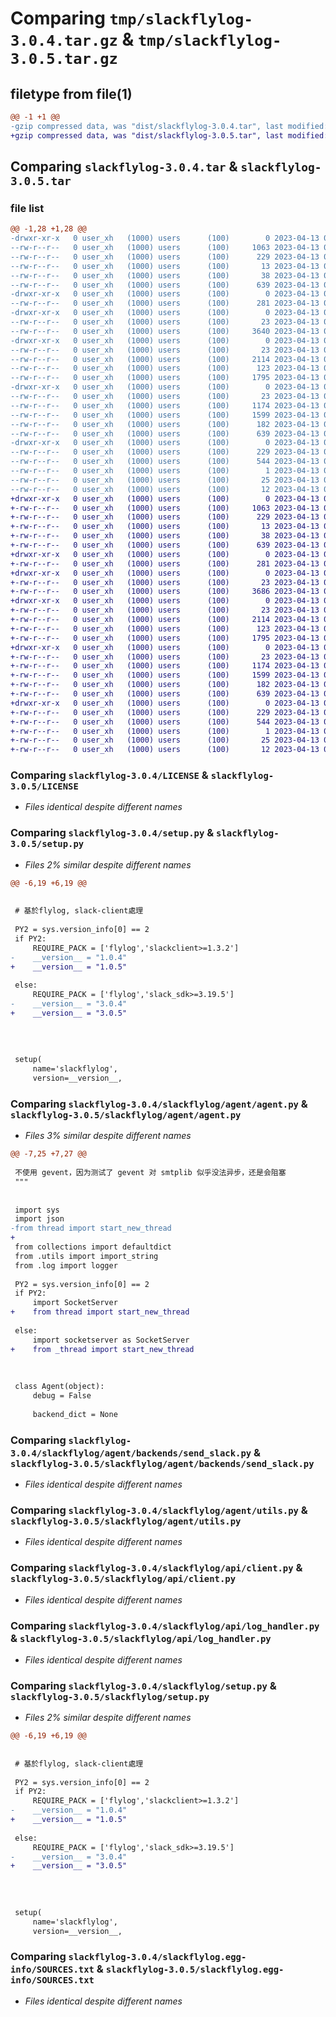 # Comparing `tmp/slackflylog-3.0.4.tar.gz` & `tmp/slackflylog-3.0.5.tar.gz`

## filetype from file(1)

```diff
@@ -1 +1 @@
-gzip compressed data, was "dist/slackflylog-3.0.4.tar", last modified: Thu Apr 13 06:57:23 2023, max compression
+gzip compressed data, was "dist/slackflylog-3.0.5.tar", last modified: Thu Apr 13 09:27:17 2023, max compression
```

## Comparing `slackflylog-3.0.4.tar` & `slackflylog-3.0.5.tar`

### file list

```diff
@@ -1,28 +1,28 @@
-drwxr-xr-x   0 user_xh   (1000) users      (100)        0 2023-04-13 06:57:23.918817 slackflylog-3.0.4/
--rw-r--r--   0 user_xh   (1000) users      (100)     1063 2023-04-13 06:56:46.000000 slackflylog-3.0.4/LICENSE
--rw-r--r--   0 user_xh   (1000) users      (100)      229 2023-04-13 06:57:23.917816 slackflylog-3.0.4/PKG-INFO
--rw-r--r--   0 user_xh   (1000) users      (100)       13 2023-04-13 06:56:46.000000 slackflylog-3.0.4/README.md
--rw-r--r--   0 user_xh   (1000) users      (100)       38 2023-04-13 06:57:23.918817 slackflylog-3.0.4/setup.cfg
--rw-r--r--   0 user_xh   (1000) users      (100)      639 2023-04-13 06:57:05.000000 slackflylog-3.0.4/setup.py
-drwxr-xr-x   0 user_xh   (1000) users      (100)        0 2023-04-13 06:57:23.914816 slackflylog-3.0.4/slackflylog/
--rw-r--r--   0 user_xh   (1000) users      (100)      281 2023-04-13 06:56:46.000000 slackflylog-3.0.4/slackflylog/__init__.py
-drwxr-xr-x   0 user_xh   (1000) users      (100)        0 2023-04-13 06:57:23.916817 slackflylog-3.0.4/slackflylog/agent/
--rw-r--r--   0 user_xh   (1000) users      (100)       23 2023-04-13 06:56:46.000000 slackflylog-3.0.4/slackflylog/agent/__init__.py
--rw-r--r--   0 user_xh   (1000) users      (100)     3640 2023-04-13 06:56:46.000000 slackflylog-3.0.4/slackflylog/agent/agent.py
-drwxr-xr-x   0 user_xh   (1000) users      (100)        0 2023-04-13 06:57:23.917816 slackflylog-3.0.4/slackflylog/agent/backends/
--rw-r--r--   0 user_xh   (1000) users      (100)       23 2023-04-13 06:56:46.000000 slackflylog-3.0.4/slackflylog/agent/backends/__init__.py
--rw-r--r--   0 user_xh   (1000) users      (100)     2114 2023-04-13 06:56:46.000000 slackflylog-3.0.4/slackflylog/agent/backends/send_slack.py
--rw-r--r--   0 user_xh   (1000) users      (100)      123 2023-04-13 06:56:46.000000 slackflylog-3.0.4/slackflylog/agent/log.py
--rw-r--r--   0 user_xh   (1000) users      (100)     1795 2023-04-13 06:56:46.000000 slackflylog-3.0.4/slackflylog/agent/utils.py
-drwxr-xr-x   0 user_xh   (1000) users      (100)        0 2023-04-13 06:57:23.917816 slackflylog-3.0.4/slackflylog/api/
--rw-r--r--   0 user_xh   (1000) users      (100)       23 2023-04-13 06:56:46.000000 slackflylog-3.0.4/slackflylog/api/__init__.py
--rw-r--r--   0 user_xh   (1000) users      (100)     1174 2023-04-13 06:56:46.000000 slackflylog-3.0.4/slackflylog/api/client.py
--rw-r--r--   0 user_xh   (1000) users      (100)     1599 2023-04-13 06:56:46.000000 slackflylog-3.0.4/slackflylog/api/log_handler.py
--rw-r--r--   0 user_xh   (1000) users      (100)      182 2023-04-13 06:56:46.000000 slackflylog-3.0.4/slackflylog/constants.py
--rw-r--r--   0 user_xh   (1000) users      (100)      639 2023-04-13 06:56:46.000000 slackflylog-3.0.4/slackflylog/setup.py
-drwxr-xr-x   0 user_xh   (1000) users      (100)        0 2023-04-13 06:57:23.915817 slackflylog-3.0.4/slackflylog.egg-info/
--rw-r--r--   0 user_xh   (1000) users      (100)      229 2023-04-13 06:57:23.000000 slackflylog-3.0.4/slackflylog.egg-info/PKG-INFO
--rw-r--r--   0 user_xh   (1000) users      (100)      544 2023-04-13 06:57:23.000000 slackflylog-3.0.4/slackflylog.egg-info/SOURCES.txt
--rw-r--r--   0 user_xh   (1000) users      (100)        1 2023-04-13 06:57:23.000000 slackflylog-3.0.4/slackflylog.egg-info/dependency_links.txt
--rw-r--r--   0 user_xh   (1000) users      (100)       25 2023-04-13 06:57:23.000000 slackflylog-3.0.4/slackflylog.egg-info/requires.txt
--rw-r--r--   0 user_xh   (1000) users      (100)       12 2023-04-13 06:57:23.000000 slackflylog-3.0.4/slackflylog.egg-info/top_level.txt
+drwxr-xr-x   0 user_xh   (1000) users      (100)        0 2023-04-13 09:27:17.766273 slackflylog-3.0.5/
+-rw-r--r--   0 user_xh   (1000) users      (100)     1063 2023-04-13 09:26:46.000000 slackflylog-3.0.5/LICENSE
+-rw-r--r--   0 user_xh   (1000) users      (100)      229 2023-04-13 09:27:17.766273 slackflylog-3.0.5/PKG-INFO
+-rw-r--r--   0 user_xh   (1000) users      (100)       13 2023-04-13 09:26:46.000000 slackflylog-3.0.5/README.md
+-rw-r--r--   0 user_xh   (1000) users      (100)       38 2023-04-13 09:27:17.766273 slackflylog-3.0.5/setup.cfg
+-rw-r--r--   0 user_xh   (1000) users      (100)      639 2023-04-13 09:27:05.000000 slackflylog-3.0.5/setup.py
+drwxr-xr-x   0 user_xh   (1000) users      (100)        0 2023-04-13 09:27:17.763273 slackflylog-3.0.5/slackflylog/
+-rw-r--r--   0 user_xh   (1000) users      (100)      281 2023-04-13 09:26:46.000000 slackflylog-3.0.5/slackflylog/__init__.py
+drwxr-xr-x   0 user_xh   (1000) users      (100)        0 2023-04-13 09:27:17.765273 slackflylog-3.0.5/slackflylog/agent/
+-rw-r--r--   0 user_xh   (1000) users      (100)       23 2023-04-13 09:26:46.000000 slackflylog-3.0.5/slackflylog/agent/__init__.py
+-rw-r--r--   0 user_xh   (1000) users      (100)     3686 2023-04-13 09:26:46.000000 slackflylog-3.0.5/slackflylog/agent/agent.py
+drwxr-xr-x   0 user_xh   (1000) users      (100)        0 2023-04-13 09:27:17.765273 slackflylog-3.0.5/slackflylog/agent/backends/
+-rw-r--r--   0 user_xh   (1000) users      (100)       23 2023-04-13 09:26:46.000000 slackflylog-3.0.5/slackflylog/agent/backends/__init__.py
+-rw-r--r--   0 user_xh   (1000) users      (100)     2114 2023-04-13 09:26:46.000000 slackflylog-3.0.5/slackflylog/agent/backends/send_slack.py
+-rw-r--r--   0 user_xh   (1000) users      (100)      123 2023-04-13 09:26:46.000000 slackflylog-3.0.5/slackflylog/agent/log.py
+-rw-r--r--   0 user_xh   (1000) users      (100)     1795 2023-04-13 09:26:46.000000 slackflylog-3.0.5/slackflylog/agent/utils.py
+drwxr-xr-x   0 user_xh   (1000) users      (100)        0 2023-04-13 09:27:17.765273 slackflylog-3.0.5/slackflylog/api/
+-rw-r--r--   0 user_xh   (1000) users      (100)       23 2023-04-13 09:26:46.000000 slackflylog-3.0.5/slackflylog/api/__init__.py
+-rw-r--r--   0 user_xh   (1000) users      (100)     1174 2023-04-13 09:26:46.000000 slackflylog-3.0.5/slackflylog/api/client.py
+-rw-r--r--   0 user_xh   (1000) users      (100)     1599 2023-04-13 09:26:46.000000 slackflylog-3.0.5/slackflylog/api/log_handler.py
+-rw-r--r--   0 user_xh   (1000) users      (100)      182 2023-04-13 09:26:46.000000 slackflylog-3.0.5/slackflylog/constants.py
+-rw-r--r--   0 user_xh   (1000) users      (100)      639 2023-04-13 09:26:46.000000 slackflylog-3.0.5/slackflylog/setup.py
+drwxr-xr-x   0 user_xh   (1000) users      (100)        0 2023-04-13 09:27:17.764273 slackflylog-3.0.5/slackflylog.egg-info/
+-rw-r--r--   0 user_xh   (1000) users      (100)      229 2023-04-13 09:27:17.000000 slackflylog-3.0.5/slackflylog.egg-info/PKG-INFO
+-rw-r--r--   0 user_xh   (1000) users      (100)      544 2023-04-13 09:27:17.000000 slackflylog-3.0.5/slackflylog.egg-info/SOURCES.txt
+-rw-r--r--   0 user_xh   (1000) users      (100)        1 2023-04-13 09:27:17.000000 slackflylog-3.0.5/slackflylog.egg-info/dependency_links.txt
+-rw-r--r--   0 user_xh   (1000) users      (100)       25 2023-04-13 09:27:17.000000 slackflylog-3.0.5/slackflylog.egg-info/requires.txt
+-rw-r--r--   0 user_xh   (1000) users      (100)       12 2023-04-13 09:27:17.000000 slackflylog-3.0.5/slackflylog.egg-info/top_level.txt
```

### Comparing `slackflylog-3.0.4/LICENSE` & `slackflylog-3.0.5/LICENSE`

 * *Files identical despite different names*

### Comparing `slackflylog-3.0.4/setup.py` & `slackflylog-3.0.5/setup.py`

 * *Files 2% similar despite different names*

```diff
@@ -6,19 +6,19 @@
 
 
 # 基於flylog, slack-client處理
 
 PY2 = sys.version_info[0] == 2
 if PY2:
     REQUIRE_PACK = ['flylog','slackclient>=1.3.2']
-    __version__ = "1.0.4"
+    __version__ = "1.0.5"
 
 else:
     REQUIRE_PACK = ['flylog','slack_sdk>=3.19.5']
-    __version__ = "3.0.4"
+    __version__ = "3.0.5"
 
 
 
 
 setup(
     name='slackflylog',
     version=__version__,
```

### Comparing `slackflylog-3.0.4/slackflylog/agent/agent.py` & `slackflylog-3.0.5/slackflylog/agent/agent.py`

 * *Files 3% similar despite different names*

```diff
@@ -7,25 +7,27 @@
 
 不使用 gevent，因为测试了 gevent 对 smtplib 似乎没法异步，还是会阻塞
 """
 
 
 import sys
 import json
-from thread import start_new_thread
+
 from collections import defaultdict
 from .utils import import_string
 from .log import logger
 
 PY2 = sys.version_info[0] == 2
 if PY2:
     import SocketServer
+    from thread import start_new_thread
 
 else:
     import socketserver as SocketServer
+    from _thread import start_new_thread
 
 
 
 class Agent(object):
     debug = False
 
     backend_dict = None
```

### Comparing `slackflylog-3.0.4/slackflylog/agent/backends/send_slack.py` & `slackflylog-3.0.5/slackflylog/agent/backends/send_slack.py`

 * *Files identical despite different names*

### Comparing `slackflylog-3.0.4/slackflylog/agent/utils.py` & `slackflylog-3.0.5/slackflylog/agent/utils.py`

 * *Files identical despite different names*

### Comparing `slackflylog-3.0.4/slackflylog/api/client.py` & `slackflylog-3.0.5/slackflylog/api/client.py`

 * *Files identical despite different names*

### Comparing `slackflylog-3.0.4/slackflylog/api/log_handler.py` & `slackflylog-3.0.5/slackflylog/api/log_handler.py`

 * *Files identical despite different names*

### Comparing `slackflylog-3.0.4/slackflylog/setup.py` & `slackflylog-3.0.5/slackflylog/setup.py`

 * *Files 2% similar despite different names*

```diff
@@ -6,19 +6,19 @@
 
 
 # 基於flylog, slack-client處理
 
 PY2 = sys.version_info[0] == 2
 if PY2:
     REQUIRE_PACK = ['flylog','slackclient>=1.3.2']
-    __version__ = "1.0.4"
+    __version__ = "1.0.5"
 
 else:
     REQUIRE_PACK = ['flylog','slack_sdk>=3.19.5']
-    __version__ = "3.0.4"
+    __version__ = "3.0.5"
 
 
 
 
 setup(
     name='slackflylog',
     version=__version__,
```

### Comparing `slackflylog-3.0.4/slackflylog.egg-info/SOURCES.txt` & `slackflylog-3.0.5/slackflylog.egg-info/SOURCES.txt`

 * *Files identical despite different names*

